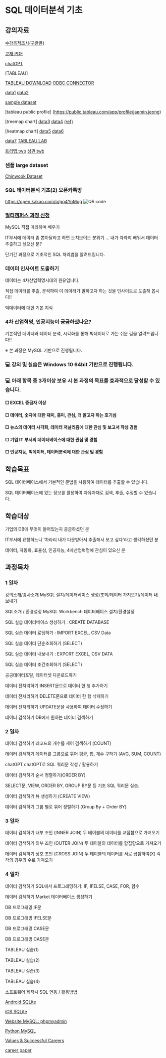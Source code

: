 # SQL 데이터분석 기초


## 강의자료

[수강목적조사(구글폼)](https://forms.gle/xmnBZJGGH2HteLZe6)

[교재 PDF](https://github.com/dscoool/mysql/blob/935f9df80f81b3c7b50d288ccfabf7ccc8ca6b9a/%EB%A9%80%ED%8B%B0%EC%BA%A0%ED%8D%BC%EC%8A%A4_%EB%AA%A8%EB%91%90%EC%9D%98MySQL.pdf)

[chatGPT](https://github.com/dscoool/datastructure/blob/main/chatgpt.ipynb)

[TABLEAU]

[TABLEAU DOWNLOAD](https://public.tableau.com/app/discover)
[ODBC CONNECTOR](https://dev.mysql.com/downloads/connector/odbc/)

[data1](https://www.data.go.kr/data/15028200/standard.do)
[data2](https://www.data.go.kr/data/15021141/standard.do)

[sample dataset](https://public.tableau.com/app/learn/sample-data)

[tableau public profile] (https://public.tableau.com/app/profile/jaemin.jeong)

[treemap chart] 
[data3](https://github.com/dscoool/mysql/raw/main/sample_data.xlsx)
[data4](https://github.com/dscoool/mysql/raw/main/Sample%20-%20Superstore.xls)
[(ref)](https://jaydata.tistory.com/57#google_vignette)

[heatmap chart]
[data5](https://github.com/dscoool/mysql/raw/main/%EC%A0%9C%EC%A3%BC%EA%B5%AD%EC%A0%9C%EC%9E%90%EC%9C%A0%EB%8F%84%EC%8B%9C%EA%B0%9C%EB%B0%9C%EC%84%BC%ED%84%B0_JDC%EC%A7%80%EC%A0%95%EB%A9%B4%EC%84%B8%EC%A0%90%20%ED%92%88%EB%AA%A9%EB%B3%84%20%EB%A7%A4%EC%B6%9C%20%EC%8B%A4%EC%A0%81_20191231.csv)
[data6](https://github.com/dscoool/mysql/raw/main/%EC%A0%9C%EC%A3%BC%EA%B5%AD%EC%A0%9C%EC%9E%90%EC%9C%A0%EB%8F%84%EC%8B%9C%EA%B0%9C%EB%B0%9C%EC%84%BC%ED%84%B0_JDC%EC%A7%80%EC%A0%95%EB%A9%B4%EC%84%B8%EC%A0%90_%EA%B5%AD%EC%A0%81%EB%B3%84%20%EB%A7%A4%EC%B6%9C%20%EC%A0%95%EB%B3%B4_12_31_2010.csv)

[data7](https://github.com/dscoool/mysql/blob/main/%EC%84%9C%EC%9A%B8%EC%8B%9C_%EC%9A%B0%EB%A6%AC%EB%A7%88%EC%9D%84%EA%B0%80%EA%B2%8C_%EC%83%81%EA%B6%8C%EB%B6%84%EC%84%9D_%EC%83%98%ED%94%8C.csv)
[TABLEAU LAB](https://www.tableau.com/ko-kr/learn/training)

[트리맵.twb](https://github.com/dscoool/mysql/raw/main/treemap.twb)
[상권.twb](https://github.com/dscoool/mysql/raw/main/%EC%83%81%EA%B6%8C.twb)

### 샘플 large dataset
[Chinwook Dataset](https://github.com/lerocha/chinook-database)

### SQL 데이터분석 기초(2) 오픈카톡방

https://open.kakao.com/o/gq4YoMog
![QR code](https://github.com/dscoool/mysql/blob/main/23E1EA4B-4AB9-44FB-9302-0A3119B47958.png)

### [멀티캠퍼스 과정 신청](https://www.multicampus.com/em/enrolment/courseDetai?p_menu=NzUjU1VC&p_gubun=Qw==&dxLanYn=N&corsCd=FA011P&corsYr=&corsDgrCd=)

MySQL 직접 따라하며 배우기

IT부서에 데이터 좀 뽑아달라고 하면 눈치보이는 분위기 ... 
내가 차라리 배워서 데이터 추출하고 싶으신 분? 

단기간 과정으로 기초적인 SQL 처리법을 알려드립니다. 

### 데이터 인사이트 도출하기
데이터는 4차산업혁명시대의 원유입니다.

직접 데이터를 추출, 분석하여 이 데이터가 말하고자 하는 것을 인사이트로 도출해 봅시다!!

빅데이터에 대한 기본 지식

### 4차 산업혁명, 인공지능이 궁금하셨나요?
기본적인 데이터와 데이터 분석, 시각화를 통해 빅데이터로 가는 쉬운 길을 알려드립니다!!

※ 본 과정은 MySQL 기반으로 진행됩니다. 

### 💻 강의 및 실습은 Windows 10 64bit 기반으로 진행됩니다. 
### 💻 아래 항목 중 3개이상 보유 시 본 과정의 목표를 효과적으로 달성할 수 있습니다.    
#### □ EXCEL 중급자 이상
#### □ 데이터, 숫자에 대한 재미, 흥미, 관심, 더 알고자 하는 호기심
#### □ 뉴스의 데이터 시각화, 데이터 저널리즘에 대한 관심 및 보고서 작성 경험
#### □ 기업 IT 부서의 데이터베이스에 대한 관심 및 경험
#### □ 인공지능, 빅데이터, 데이터분석에 대한 관심 및 경험

## 학습목표
SQL 데이터베이스에서 기본적인 문법을 사용하여 데이터를 추출할 수 있습니다.

SQL 데이터베이스에 있는 정보를 활용하여 자유자재로 검색, 추출, 수정할 수 있습니다.

## 학습대상
기업의 DB에 무엇이 들어있는지 궁금하셨던 분

IT부서에 요청하느니 '차라리 내가 다운받아서 추출해서 보고 싶다'라고 생각하셨던 분

데이터, 자동화, 효율성, 인공지능, 4차산업혁명에 관심이 있으신 분

## 과정목차
### 1 일차
강의소개/강사소개	MySQL 설치/데이터베이스 생성/조회/데이터 가져오기/데이터 내보내기

SQL소개 / 환경설정	MySQL Workbench 데이터베이스 설치/환경설정

SQL 실습	데이터베이스 생성하기 : CREATE DATABASE

SQL 실습	데이터 로딩하기 : IMPORT EXCEL, CSV Data

SQL 실습	데이터 단순조회하기 (SELECT)

SQL 실습	데이터 내보내기 : EXPORT EXCEL, CSV DATA

SQL 실습	데이터 조건조회하기 (SELECT)


공공데이터포탈, 데이터셋 다운로드하기

데이터 전처리하기	INSERT문으로 데이터 한 행 추가하기

데이터 전처리하기	DELETE문으로 데이터 한 행 삭제하기

데이터 전처리하기	UPDATE문을 사용하여 데이터 수정하기

데이터 검색하기	DB에서 원하는 데이터 검색하기


### 2 일차

데이터 검색하기	레코드의 개수를 세어 검색하기 (COUNT)

데이터 검색하기	데이터를 그룹으로 묶어 평균, 합, 개수 구하기 (AVG, SUM, COUNT)

chatGPT         chatGPT로 SQL 쿼리문 작성 / 활용하기

데이터 검색하기	순서 정렬하기(ORDER BY)

SELECT문, VIEW, ORDER BY, GROUP BY문 등 기초 SQL 쿼리문 실습.

데이터 검색하기	뷰 생성하기 (CREATE VIEW)

데이터 검색하기	그룹 별로 묶어 정렬하기 (Group By + Order BY)

###  3 일차

데이터 검색하기	내부 조인 (INNER JOIN) 두 테이블의 데이터를 교집합으로 가져오기

데이터 검색하기	외부 조인 (OUTER JOIN) 두 테이블의 데이터를 합집합으로 가져오기

데이터 검색하기	상호 조인 (CROSS JOIN) 두 테이블의 데이터를 서로 곱셈하여(X) 각각의 경우의 수로 가져오기

### 4 일차
데이터 검색하기	SQL에서 프로그래밍하기: IF, IFELSE, CASE, FOR, 함수

데이터 검색하기	Market 데이터베이스 생성하기

DB 프로그래밍	IF문

DB 프로그래밍	IFELSE문

DB 프로그래밍	CASE문

DB 프로그래밍	CASE문

TABLEAU 실습(1)

TABLEAU 실습(2)

TABLEAU 실습(3)

TABLEAU 실습(4)

소프트웨어 제작시 SQL 연동 / 활용방법

[Android SQLite](https://developer.android.com/training/data-storage/sqlite?hl=ko)

[iOS SQLite](https://www.kodeco.com/6620276-sqlite-with-swift-tutorial-getting-started)

[Website MySQL: phpmyadmin](https://www.w3schools.com/php/php_mysql_intro.asp)

[Python MySQL](https://dev.mysql.com/doc/connector-python/en/connector-python-example-connecting.html)

[Values & Successful Careers](https://myurl.ai/zct9Ht)

[career paper](https://docs.google.com/document/d/1HqNJF6VBQ1c9Iu8fYJ8aY26ZRbDTINjUMiBPO8O2tRE/edit?usp=sharing)
